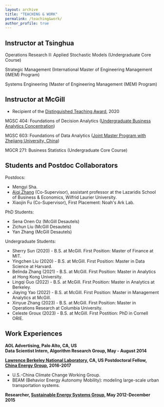 ```yaml
---
layout: archive
title: "TEACHING & WORK"
permalink: /teaching&work/
author_profile: true
---
```


Instructor at Tsinghua 
---
Operations Research II: Applied Stochastic Models (Undergraduate Core Course)

Strategic Management (International Master of Engineering Management (IMEM) Program)

Systems Engineering (Master of Engineering Management (MEM) Program)

Instructor at McGill 
---
  *  Recipient of the [Distinguished Teaching Award](https://www.mcgill.ca/channels/channels/news/desautels-professors-celebrated-their-teaching-excellence-323094), 2020   

MGSC 404: Foundations of Decision Analytics ([Undergraduate Business Analytics Concentration](https://www.mcgill.ca/desautels/programs/bcom/academics/course-information/concentrations/business-analytics))

​MGSC 603: Foundations of Data Analytics ([Joint Master Program with Zhejiang University, China](https://www.mcgill.ca/desautels/programs/bcom/academics/course-information/concentrations/business-analytics))

MGCR 271: Business Statistics (Undergraduate Core Course)

Students and Postdoc Collaborators
---
Postdocs:
* Mengyi Sha.
* [Aiqi Zhang](https://sites.google.com/view/aqzhang) (Co-Supervisor), assistant professor at the Lazaridis School of Business & Economics, Wilfrid Laurier University.
* Xiaojin Fu (Co-Supervisor), First Placement: Noah's Ark Lab.

PhD Students:
* Sena Onen Oz (McGill Desautels)
* Zichun Liu (McGill Desautels)
* Yan Zhang (McGill Desautels)

Undergraduate Students:
* Sherry Sun (2020) - B.S. at McGill. First Position: Master of Finance at MIT.
* Yingchen Liu (2020) - B.S. at McGill.  First Position: Master in Data Science at Harvard.
* Belinda Zhang (2021) - B.S. at McGill. First Position: Master in Analytics at Hong Kong University.
* Lingqi Guo (2022) - B.S. at McGill. First Position: Master in Analytics at Berkeley.
* Jiaying Yao (2022) - B.S. at McGill. First Position: Master in Management Analytics at McGill.
* Xinyue Zhang (2023) - B.S. at McGill. First Position: Master in Operations Research at Columbia University.
* Celeste Groux (2023) - B.S. at McGill. First Postition: PhD in Cornell ORIE. ​

Work Experiences
---

**﻿AOL Advertising, Palo Alto, CA, US   
Data Scientist Intern, Algorithm Research Group, May - August 2014**


**[Lawrence Berkeley National Laboratory](https://www.lbl.gov/), CA, US 
Postdoctoral Fellow, [China Energy Group](https://international.lbl.gov/china-energy-program), 2016-2017**

* U.S.-China Climate Change Working Group.
* BEAM (Behavior Energy Autonomy Mobility): modeling large-scale urban transportation systems.

**Researcher, [Sustainable Energy Systems Group](https://eta.lbl.gov/about-us/organization/groups/sustainable-energy-systems-group), May 2012-December 2015**

